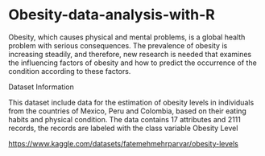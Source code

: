 # Obesity-data-analysis-with-R

Obesity, which causes physical and mental problems, is a global health problem with serious consequences. The prevalence of obesity is increasing steadily, and therefore, new research is needed that examines the influencing factors of obesity and how to predict the occurrence of the condition according to these factors.


Dataset Information

This dataset include data for the estimation of obesity levels in individuals from the countries of Mexico, Peru and Colombia, based on their eating habits and physical condition. 
The data contains 17 attributes and 2111 records, the records are labeled with the class variable Obesity Level

https://www.kaggle.com/datasets/fatemehmehrparvar/obesity-levels


